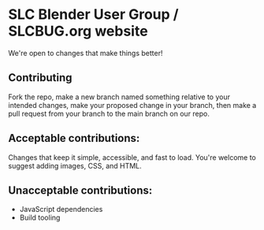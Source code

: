 # SLC Blender User Group / SLCBUG.org website

We're open to changes that make things better!

## Contributing

Fork the repo, make a new branch named something relative to your intended changes, make your proposed change in your branch, then make a pull request from your branch to the main branch on our repo.

## Acceptable contributions:

Changes that keep it simple, accessible, and fast to load. You're welcome to suggest adding images, CSS, and HTML.

## Unacceptable contributions:

- JavaScript dependencies
- Build tooling
